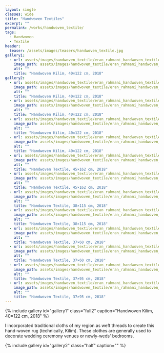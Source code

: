 ```yaml
---
layout: single
classes: wide
title: "Handwoven Textiles"
excerpt: ""
permalink: /works/handwoven_textile/
tags:
  - Handwoven
  - Textile
header:
  teaser: /assets/images/teasers/handwoven_textile.jpg 
gallery1:
  - url: assets/images/handwoven_textile/eran_rahmani_handwoven_textile_01.jpg
    image_path: assets/images/handwoven_textile/eran_rahmani_handwoven_textile_01.jpg
    alt: ""
    title: "Handwoven Kilim, 40×122 cm, 2018"
gallery2:
  - url: assets/images/handwoven_textile/eran_rahmani_handwoven_textile_02.jpg
    image_path: assets/images/handwoven_textile/eran_rahmani_handwoven_textile_02.jpg
    alt: ""
    title: "Handwoven Kilim, 40×122 cm, 2018"
  - url: assets/images/handwoven_textile/eran_rahmani_handwoven_textile_03.jpg
    image_path: assets/images/handwoven_textile/eran_rahmani_handwoven_textile_03.jpg
    alt: ""
    title: "Handwoven Kilim, 40×122 cm, 2018"
  - url: assets/images/handwoven_textile/eran_rahmani_handwoven_textile_04.jpg
    image_path: assets/images/handwoven_textile/eran_rahmani_handwoven_textile_04.jpg
    alt: ""
    title: "Handwoven Kilim, 40×122 cm, 2018"
  - url: assets/images/handwoven_textile/eran_rahmani_handwoven_textile_05.jpg
    image_path: assets/images/handwoven_textile/eran_rahmani_handwoven_textile_05.jpg
    alt: ""
    title: "Handwoven Kilim, 40×122 cm, 2018"
  - url: assets/images/handwoven_textile/eran_rahmani_handwoven_textile_06.jpg
    image_path: assets/images/handwoven_textile/eran_rahmani_handwoven_textile_06.jpg
    alt: ""
    title: "Handwoven Textile, 45×162 cm, 2018"
  - url: assets/images/handwoven_textile/eran_rahmani_handwoven_textile_07.jpg
    image_path: assets/images/handwoven_textile/eran_rahmani_handwoven_textile_07.jpg
    alt: ""
    title: "Handwoven Textile, 45×162 cm, 2018"
  - url: assets/images/handwoven_textile/eran_rahmani_handwoven_textile_08.jpg
    image_path: assets/images/handwoven_textile/eran_rahmani_handwoven_textile_08.jpg
    alt: ""
    title: "Handwoven Textile, 38×115 cm, 2018"
  - url: assets/images/handwoven_textile/eran_rahmani_handwoven_textile_09.jpg
    image_path: assets/images/handwoven_textile/eran_rahmani_handwoven_textile_09.jpg
    alt: ""
    title: "Handwoven Textile, 38×115 cm, 2018"
  - url: assets/images/handwoven_textile/eran_rahmani_handwoven_textile_10.jpg
    image_path: assets/images/handwoven_textile/eran_rahmani_handwoven_textile_10.jpg
    alt: ""
    title: "Handwoven Textile, 37×60 cm, 2018"
  - url: assets/images/handwoven_textile/eran_rahmani_handwoven_textile_11.jpg
    image_path: assets/images/handwoven_textile/eran_rahmani_handwoven_textile_11.jpg
    alt: ""
    title: "Handwoven Textile, 37×60 cm, 2018"
  - url: assets/images/handwoven_textile/eran_rahmani_handwoven_textile_12.jpg
    image_path: assets/images/handwoven_textile/eran_rahmani_handwoven_textile_12.jpg
    alt: ""
    title: "Handwoven Textile, 37×95 cm, 2018"
  - url: assets/images/handwoven_textile/eran_rahmani_handwoven_textile_13.jpg
    image_path: assets/images/handwoven_textile/eran_rahmani_handwoven_textile_13.jpg
    alt: ""
    title: "Handwoven Textile, 37×95 cm, 2018"
---
```


{% include gallery id="gallery1" class="full2" caption="Handwoven Kilim, 40×122 cm, 2018" %}

I incorporated traditional cloths of my region as weft threads to create this hand-woven rug (technically, Kilim). These clothes are generally used to decorate wedding ceremony venues or newly-weds' bedrooms. 

{% include gallery id="gallery2" class="half" caption="" %}

